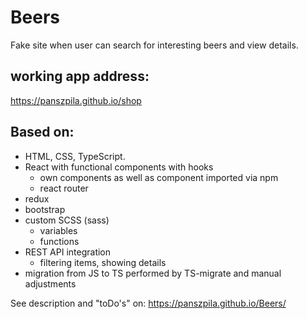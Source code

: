 # Beers

Fake site when user can search for interesting beers and view details.

## working app address:

https://panszpila.github.io/shop

## Based on:

- HTML, CSS, TypeScript.
- React with functional components with hooks
  - own components as well as component imported via npm
  - react router
- redux
- bootstrap
- custom SCSS (sass)
  - variables
  - functions
- REST API integration
  - filtering items, showing details
- migration from JS to TS performed by TS-migrate and manual adjustments

See description and "toDo's" on:
https://panszpila.github.io/Beers/
